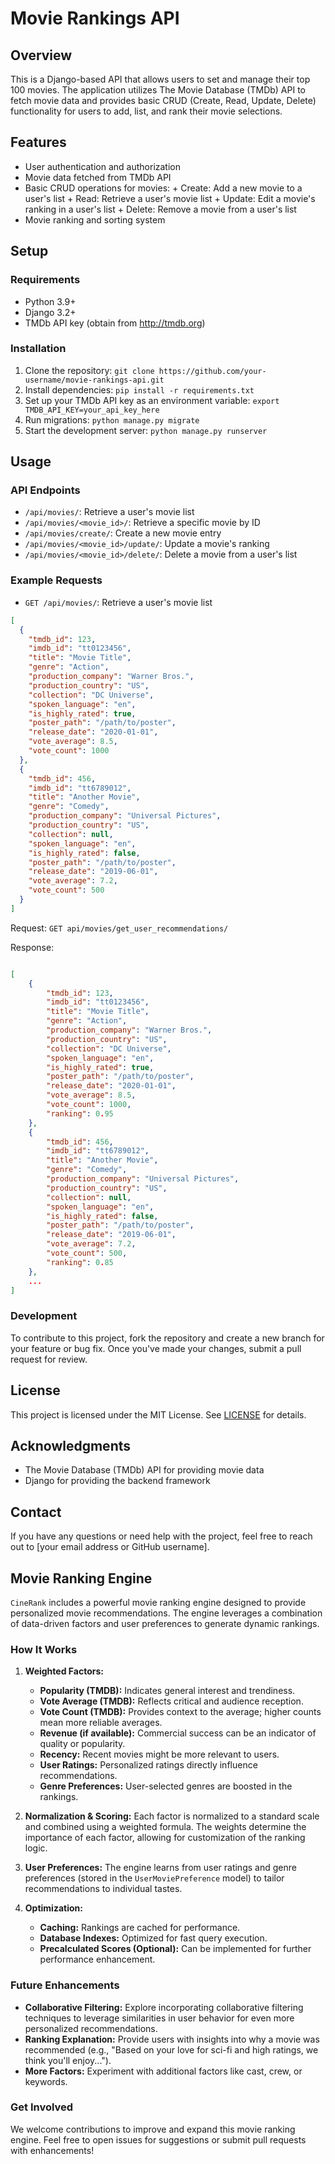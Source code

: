 # **Movie Rankings API**

## **Overview**

This is a Django-based API that allows users to set and manage their top 100 movies. The application utilizes The Movie Database (TMDb) API to fetch movie data and provides basic CRUD (Create, Read, Update, Delete) functionality for users to add, list, and rank their movie selections.

## **Features**

- User authentication and authorization
- Movie data fetched from TMDb API
- Basic CRUD operations for movies: + Create: Add a new movie to a user's list + Read: Retrieve a user's movie list + Update: Edit a movie's ranking in a user's list + Delete: Remove a movie from a user's list
- Movie ranking and sorting system

## **Setup**

### Requirements

- Python 3.9+
- Django 3.2+
- TMDb API key (obtain from <http://tmdb.org>)

### Installation

1. Clone the repository: `git clone https://github.com/your-username/movie-rankings-api.git`
2. Install dependencies: `pip install -r requirements.txt`
3. Set up your TMDb API key as an environment variable: `export TMDB_API_KEY=your_api_key_here`
4. Run migrations: `python manage.py migrate`
5. Start the development server: `python manage.py runserver`

## **Usage**

### API Endpoints

- `/api/movies/`: Retrieve a user's movie list
- `/api/movies/<movie_id>/`: Retrieve a specific movie by ID
- `/api/movies/create/`: Create a new movie entry
- `/api/movies/<movie_id>/update/`: Update a movie's ranking
- `/api/movies/<movie_id>/delete/`: Delete a movie from a user's list

### Example Requests

- `GET /api/movies/`: Retrieve a user's movie list

```json
[
  {
    "tmdb_id": 123,
    "imdb_id": "tt0123456",
    "title": "Movie Title",
    "genre": "Action",
    "production_company": "Warner Bros.",
    "production_country": "US",
    "collection": "DC Universe",
    "spoken_language": "en",
    "is_highly_rated": true,
    "poster_path": "/path/to/poster",
    "release_date": "2020-01-01",
    "vote_average": 8.5,
    "vote_count": 1000
  },
  {
    "tmdb_id": 456,
    "imdb_id": "tt6789012",
    "title": "Another Movie",
    "genre": "Comedy",
    "production_company": "Universal Pictures",
    "production_country": "US",
    "collection": null,
    "spoken_language": "en",
    "is_highly_rated": false,
    "poster_path": "/path/to/poster",
    "release_date": "2019-06-01",
    "vote_average": 7.2,
    "vote_count": 500
  }
]
```

Request: `GET api/movies/get_user_recommendations/`

Response:

```json

[
    {
        "tmdb_id": 123,
        "imdb_id": "tt0123456",
        "title": "Movie Title",
        "genre": "Action",
        "production_company": "Warner Bros.",
        "production_country": "US",
        "collection": "DC Universe",
        "spoken_language": "en",
        "is_highly_rated": true,
        "poster_path": "/path/to/poster",
        "release_date": "2020-01-01",
        "vote_average": 8.5,
        "vote_count": 1000,
        "ranking": 0.95
    },
    {
        "tmdb_id": 456,
        "imdb_id": "tt6789012",
        "title": "Another Movie",
        "genre": "Comedy",
        "production_company": "Universal Pictures",
        "production_country": "US",
        "collection": null,
        "spoken_language": "en",
        "is_highly_rated": false,
        "poster_path": "/path/to/poster",
        "release_date": "2019-06-01",
        "vote_average": 7.2,
        "vote_count": 500,
        "ranking": 0.85
    },
    ...
]

```

### Development

To contribute to this project, fork the repository and create a new branch for your feature or bug fix. Once you've made your changes, submit a pull request for review.

## **License**

This project is licensed under the MIT License. See [LICENSE](LICENSE) for details.

## **Acknowledgments**

- The Movie Database (TMDb) API for providing movie data
- Django for providing the backend framework

## **Contact**

If you have any questions or need help with the project, feel free to reach out to [your email address or GitHub username].

## Movie Ranking Engine

`CineRank` includes a powerful movie ranking engine designed to provide personalized movie recommendations. The engine leverages a combination of data-driven factors and user preferences to generate dynamic rankings.

### How It Works

1. **Weighted Factors:**

   - **Popularity (TMDB):** Indicates general interest and trendiness.
   - **Vote Average (TMDB):** Reflects critical and audience reception.
   - **Vote Count (TMDB):** Provides context to the average; higher counts mean more reliable averages.
   - **Revenue (if available):** Commercial success can be an indicator of quality or popularity.
   - **Recency:** Recent movies might be more relevant to users.
   - **User Ratings:** Personalized ratings directly influence recommendations.
   - **Genre Preferences:** User-selected genres are boosted in the rankings.

2. **Normalization & Scoring:** Each factor is normalized to a standard scale and combined using a weighted formula. The weights determine the importance of each factor, allowing for customization of the ranking logic.

3. **User Preferences:** The engine learns from user ratings and genre preferences (stored in the `UserMoviePreference` model) to tailor recommendations to individual tastes.

4. **Optimization:**
   - **Caching:** Rankings are cached for performance.
   - **Database Indexes:** Optimized for fast query execution.
   - **Precalculated Scores (Optional):** Can be implemented for further performance enhancement.

### Future Enhancements

- **Collaborative Filtering:** Explore incorporating collaborative filtering techniques to leverage similarities in user behavior for even more personalized recommendations.
- **Ranking Explanation:** Provide users with insights into why a movie was recommended (e.g., "Based on your love for sci-fi and high ratings, we think you'll enjoy...").
- **More Factors:** Experiment with additional factors like cast, crew, or keywords.

### Get Involved

We welcome contributions to improve and expand this movie ranking engine. Feel free to open issues for suggestions or submit pull requests with enhancements!
